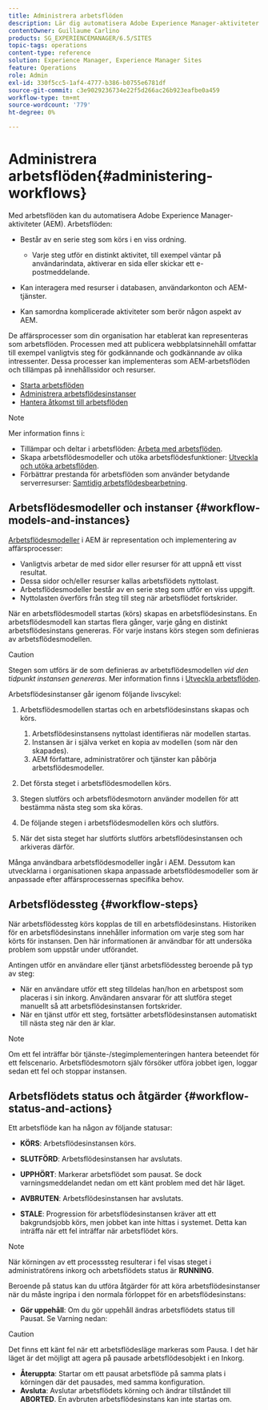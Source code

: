 ```yaml
---
title: Administrera arbetsflöden
description: Lär dig automatisera Adobe Experience Manager-aktiviteter med arbetsflöden.
contentOwner: Guillaume Carlino
products: SG_EXPERIENCEMANAGER/6.5/SITES
topic-tags: operations
content-type: reference
solution: Experience Manager, Experience Manager Sites
feature: Operations
role: Admin
exl-id: 330f5cc5-1af4-4777-b386-b0755e6781df
source-git-commit: c3e9029236734e22f5d266ac26b923eafbe0a459
workflow-type: tm+mt
source-wordcount: '779'
ht-degree: 0%

---
```


# Administrera arbetsflöden{#administering-workflows}

Med arbetsflöden kan du automatisera Adobe Experience Manager-aktiviteter (AEM). Arbetsflöden:

* Består av en serie steg som körs i en viss ordning.

   * Varje steg utför en distinkt aktivitet, till exempel väntar på användarindata, aktiverar en sida eller skickar ett e-postmeddelande.

* Kan interagera med resurser i databasen, användarkonton och AEM-tjänster.
* Kan samordna komplicerade aktiviteter som berör någon aspekt av AEM.

De affärsprocesser som din organisation har etablerat kan representeras som arbetsflöden. Processen med att publicera webbplatsinnehåll omfattar till exempel vanligtvis steg för godkännande och godkännande av olika intressenter. Dessa processer kan implementeras som AEM-arbetsflöden och tillämpas på innehållssidor och resurser.

* [Starta arbetsflöden](/help/sites-administering/workflows-starting.md)
* [Administrera arbetsflödesinstanser](/help/sites-administering/workflows-administering.md)
* [Hantera åtkomst till arbetsflöden](/help/sites-administering/workflows-managing.md)

>[!NOTE]
>
>Mer information finns i:
>
>* Tillämpar och deltar i arbetsflöden: [Arbeta med arbetsflöden](/help/sites-authoring/workflows.md).
>* Skapa arbetsflödesmodeller och utöka arbetsflödesfunktioner: [Utveckla och utöka arbetsflöden](/help/sites-developing/workflows.md).
>* Förbättrar prestanda för arbetsflöden som använder betydande serverresurser: [Samtidig arbetsflödesbearbetning](/help/sites-deploying/configuring-performance.md#concurrent-workflow-processing).
>

## Arbetsflödesmodeller och instanser {#workflow-models-and-instances}

[Arbetsflödesmodeller](/help/sites-developing/workflows.md#model) i AEM är representation och implementering av affärsprocesser:

* Vanligtvis arbetar de med sidor eller resurser för att uppnå ett visst resultat.
* Dessa sidor och/eller resurser kallas arbetsflödets nyttolast.
* Arbetsflödesmodeller består av en serie steg som utför en viss uppgift.
* Nyttolasten överförs från steg till steg när arbetsflödet fortskrider.

När en arbetsflödesmodell startas (körs) skapas en arbetsflödesinstans. En arbetsflödesmodell kan startas flera gånger, varje gång en distinkt arbetsflödesinstans genereras. För varje instans körs stegen som definieras av arbetsflödesmodellen.

>[!CAUTION]
>
>Stegen som utförs är de som definieras av arbetsflödesmodellen *vid den tidpunkt instansen genereras*. Mer information finns i [Utveckla arbetsflöden](/help/sites-developing/workflows.md#model).

Arbetsflödesinstanser går igenom följande livscykel:

1. Arbetsflödesmodellen startas och en arbetsflödesinstans skapas och körs.

   1. Arbetsflödesinstansens nyttolast identifieras när modellen startas.
   1. Instansen är i själva verket en kopia av modellen (som när den skapades).
   1. AEM författare, administratörer och tjänster kan påbörja arbetsflödesmodeller.

1. Det första steget i arbetsflödesmodellen körs.
1. Stegen slutförs och arbetsflödesmotorn använder modellen för att bestämma nästa steg som ska köras.
1. De följande stegen i arbetsflödesmodellen körs och slutförs.
1. När det sista steget har slutförts slutförs arbetsflödesinstansen och arkiveras därför.

Många användbara arbetsflödesmodeller ingår i AEM. Dessutom kan utvecklarna i organisationen skapa anpassade arbetsflödesmodeller som är anpassade efter affärsprocessernas specifika behov.

## Arbetsflödessteg {#workflow-steps}

När arbetsflödessteg körs kopplas de till en arbetsflödesinstans. Historiken för en arbetsflödesinstans innehåller information om varje steg som har körts för instansen. Den här informationen är användbar för att undersöka problem som uppstår under utförandet.

Antingen utför en användare eller tjänst arbetsflödessteg beroende på typ av steg:

* När en användare utför ett steg tilldelas han/hon en arbetspost som placeras i sin inkorg. Användaren ansvarar för att slutföra steget manuellt så att arbetsflödesinstansen fortskrider.
* När en tjänst utför ett steg, fortsätter arbetsflödesinstansen automatiskt till nästa steg när den är klar.

>[!NOTE]
>
>Om ett fel inträffar bör tjänste-/stegimplementeringen hantera beteendet för ett felscenario. Arbetsflödesmotorn själv försöker utföra jobbet igen, loggar sedan ett fel och stoppar instansen.

## Arbetsflödets status och åtgärder {#workflow-status-and-actions}

Ett arbetsflöde kan ha någon av följande statusar:

* **KÖRS**: Arbetsflödesinstansen körs.
* **SLUTFÖRD**: Arbetsflödesinstansen har avslutats.

* **UPPHÖRT**: Markerar arbetsflödet som pausat. Se dock varningsmeddelandet nedan om ett känt problem med det här läget.
* **AVBRUTEN**: Arbetsflödesinstansen har avslutats.
* **STALE**: Progression för arbetsflödesinstansen kräver att ett bakgrundsjobb körs, men jobbet kan inte hittas i systemet. Detta kan inträffa när ett fel inträffar när arbetsflödet körs.

>[!NOTE]
>
>När körningen av ett processsteg resulterar i fel visas steget i administratörens inkorg och arbetsflödets status är **RUNNING**.

Beroende på status kan du utföra åtgärder för att köra arbetsflödesinstanser när du måste ingripa i den normala förloppet för en arbetsflödesinstans:

* **Gör uppehåll**: Om du gör uppehåll ändras arbetsflödets status till Pausat. Se Varning nedan:

>[!CAUTION]
>
>Det finns ett känt fel när ett arbetsflödesläge markeras som Pausa. I det här läget är det möjligt att agera på pausade arbetsflödesobjekt i en Inkorg.

* **Återuppta**: Startar om ett pausat arbetsflöde på samma plats i körningen där det pausades, med samma konfiguration.
* **Avsluta**: Avslutar arbetsflödets körning och ändrar tillståndet till **ABORTED**. En avbruten arbetsflödesinstans kan inte startas om.
